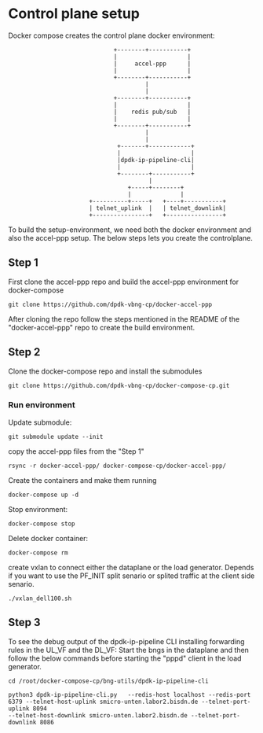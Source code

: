 # Control plane setup

Docker compose creates the control plane docker environment:
```
                              +--------+-----------+
                              |                    |
                              |     accel-ppp      |
                              |                    |
                              +--------+-----------+
                                       |
                                       |
                              +--------+-----------+
                              |                    |
                              |    redis pub/sub   |
                              |                    |
                              +--------+-----------+
                                       |
                                       |
                               +-------+------------+
                               |                    |
                               |dpdk-ip-pipeline-cli|
                               |                    |
                               +--------+-----------+
                                        |
                                  +-----+--------+
                                  |              |
                       +----------+-----+   +----+-----------+    
                       | telnet_uplink  |   | telnet_downlink|
                       +----------------+   +----------------+     
```
To build the setup-environment, we need both the docker environment and also the accel-ppp setup.
The below steps lets you create the controlplane.
## Step 1
First clone the accel-ppp repo and build the accel-ppp environment for  docker-compose
```
git clone https://github.com/dpdk-vbng-cp/docker-accel-ppp
```
After cloning the repo follow the steps mentioned in the README of the "docker-accel-ppp" repo to create the build environment. 

## Step 2
Clone the docker-compose repo and install the submodules
```
git clone https://github.com/dpdk-vbng-cp/docker-compose-cp.git
```
### Run environment
Update submodule:
```
git submodule update --init
```
copy the accel-ppp files from the "Step 1"
```
rsync -r docker-accel-ppp/ docker-compose-cp/docker-accel-ppp/
```
Create the containers and make them running
```
docker-compose up -d
```
Stop environment:
```
docker-compose stop
```
Delete docker container:
```
docker-compose rm
```
create vxlan to connect either the dataplane or the load generator. Depends if you want to use the PF_INIT split senario or splited traffic at the client side senario.
```
./vxlan_dell100.sh
```
## Step 3


To see the debug output of the dpdk-ip-pipeline CLI installing forwarding rules in the UL_VF and the DL_VF:
Start the bngs in the dataplane and then follow the below commands before starting the "pppd" client in the load generator.
```
cd /root/docker-compose-cp/bng-utils/dpdk-ip-pipeline-cli

python3 dpdk-ip-pipeline-cli.py   --redis-host localhost --redis-port 6379 --telnet-host-uplink smicro-unten.labor2.bisdn.de --telnet-port-uplink 8094 
--telnet-host-downlink smicro-unten.labor2.bisdn.de --telnet-port-downlink 8086

```
